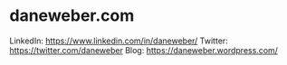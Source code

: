 # daneweber.com

LinkedIn: https://www.linkedin.com/in/daneweber/
Twitter: https://twitter.com/daneweber
Blog: https://daneweber.wordpress.com/
